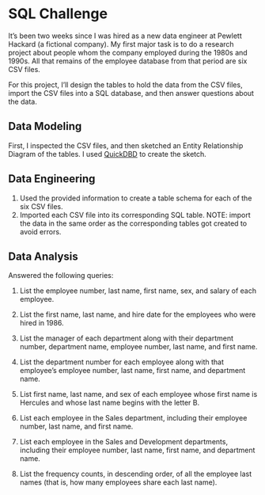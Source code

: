 # SQL Challenge
It’s been two weeks since I was hired as a new data engineer at Pewlett Hackard (a fictional company). 
My first major task is to do a research project about people whom the company employed during the 1980s and 1990s. 
All that remains of the employee database from that period are six CSV files.

For this project, I’ll design the tables to hold the data from the CSV files, import the CSV files into a SQL database, and then answer questions about the data.


## Data Modeling 
First, I inspected the CSV files, and then sketched an Entity Relationship Diagram of the tables. I used [QuickDBD](https://www.quickdatabasediagrams.com/) to create the sketch.

## Data Engineering
1. Used the provided information to create a table schema for each of the six CSV files. 
2. Imported each CSV file into its corresponding SQL table. NOTE: import the data in the same order as the corresponding tables got created to avoid errors.

## Data Analysis
Answered the following queries:
1. List the employee number, last name, first name, sex, and salary of each employee.

2. List the first name, last name, and hire date for the employees who were hired in 1986.

3. List the manager of each department along with their department number, department name, employee number, last name, and first name.

4. List the department number for each employee along with that employee’s employee number, last name, first name, and department name.

5. List first name, last name, and sex of each employee whose first name is Hercules and whose last name begins with the letter B.

6. List each employee in the Sales department, including their employee number, last name, and first name.

7. List each employee in the Sales and Development departments, including their employee number, last name, first name, and department name.

8. List the frequency counts, in descending order, of all the employee last names (that is, how many employees share each last name).